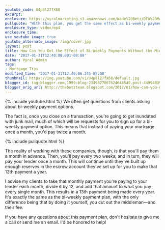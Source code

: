 ```yaml
---
youtube_code: U4p8l27fX68
excerpt:
enclosure: https://vyralmarketing.s3.amazonaws.com/Wade%20Betz/DFW%20Mortgage%20Lender-%20Feb%201.mp4
pullquote: "With this plan, you get the same effect as bi-weekly payments without the middle man and their fee."
enclosure_type: video/mp4
enclosure_time:
use_youtube_image: true
youtube_alternate_image: /img/cover.jpg
layout: post
title: How Can You Get the Effect of Bi-Weekly Payments Without the Middleman?
date: '2017-01-31T12:40:00.001-08:00'
author: Vyral Admin
tags:
- Mortgage Tips
modified_time: '2017-01-31T12:40:06.345-08:00'
thumbnail: https://img.youtube.com/vi/U4p8l27fX68/default.jpg
blogger_id: tag:blogger.com,1999:blog-2349327067624646540.post-4499403983004908345
blogger_orig_url: http://thebetzteam.blogspot.com/2017/01/how-can-you-get-effect-of-bi-weekly.html
---
```

{% include youtube.html %}
We often get questions from clients asking about bi-weekly payment options.

The fact is, once you close on a transaction, you're going to get inundated with junk mail, much of which will be requests for you to sign up for a bi-weekly payment option. This means that instead of paying your mortgage once a month, you'd pay twice a month.

{% include pullquote.html %}

The reality of working with these companies, though, is that you'll pay them a month in advance. Then, you'll pay every two weeks, and in turn, they will pay your lender once a month. This will continue until they've built up enough reserves in the escrow account they've set up for you to make that 13th payment a year.

I advise my clients to take that monthly payment you're paying to your lender each month, divide it by 12, and add that amount to what you pay every single month. This results in a 13th payment being made every year. It's exactly the same as the bi-weekly payment plan, with the only difference being that by doing it yourself, you cut out the middleman—and their fee.

If you have any questions about this payment plan, don't hesitate to give me a call or send me an email. I'd be honored to help!
